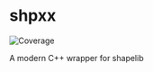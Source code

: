 # shpxx

![Coverage](https://img.shields.io/endpoint?url=https://gist.githubusercontent.com/Ipiano/56c30a4341e1e10532203e9ed00d12ce/raw/9b1cb2aac7fc3cf7bfc3878989e90e74e37a181e/shpxx-coverage-badge.json)

A modern C++ wrapper for shapelib
